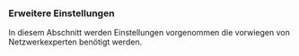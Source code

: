 ﻿### Erweitere Einstellungen

In diesem Abschnitt werden Einstellungen vorgenommen die vorwiegen von Netzwerkexperten benötigt werden.

